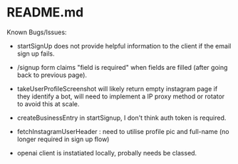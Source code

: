# README.md

Known Bugs/Issues:
- startSignUp does not provide helpful information to the client if the email sign up fails.
- /signup form claims "field is required" when fields are filled (after going back to previous page).
- takeUserProfileScreenshot will likely return empty instagram page if they identify a bot,
will need to implement a IP proxy method or rotator to avoid this at scale.
- createBusinessEntry in startSignup, I don't think auth token is required.

- fetchInstagramUserHeader : need to utilise profile pic and full-name (no longer required in sign up flow)

- openai client is instatiated locally, probally needs be classed.